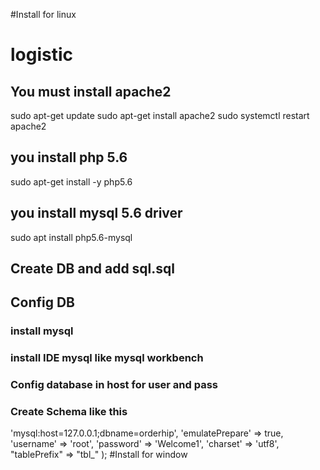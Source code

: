 #Install for linux
# logistic
## You must install apache2 
sudo apt-get update
sudo apt-get install apache2
sudo systemctl restart apache2
## you install php 5.6
sudo apt-get install -y php5.6
## you install mysql 5.6 driver 
sudo apt install php5.6-mysql
## Create DB and add sql.sql 
## Config DB
### install mysql 
### install IDE mysql like mysql workbench 
### Config database in host for user and pass 
### Create Schema like this

<?php
return array(
	'connectionString' => 'mysql:host=127.0.0.1;dbname=orderhip',
	'emulatePrepare' => true,
	'username' => 'root',
	'password' => 'Welcome1',
	'charset' => 'utf8',
	"tablePrefix" => "tbl_"
);
#Install for window

